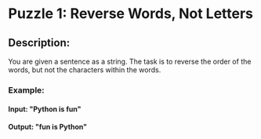 # Puzzle 1: Reverse Words, Not Letters
## Description:
You are given a sentence as a string. The task is to reverse the order of the words, but not the characters within the words.

### Example:
#### Input: "Python is fun"
#### Output: "fun is Python"

